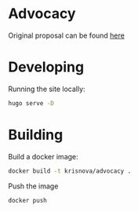 # Advocacy

Original proposal can be found [here](https://docs.google.com/document/d/1Ae00vCuKbqmFAZ3b48Tl0ZrYTWWybBxgKi4RDlE9mH8/edit)

# Developing

Running the site locally:


```bash
hugo serve -D
```

# Building

Build a docker image:

```bash
docker build -t krisnova/advocacy .
```

Push the image

```bash
docker push
```


